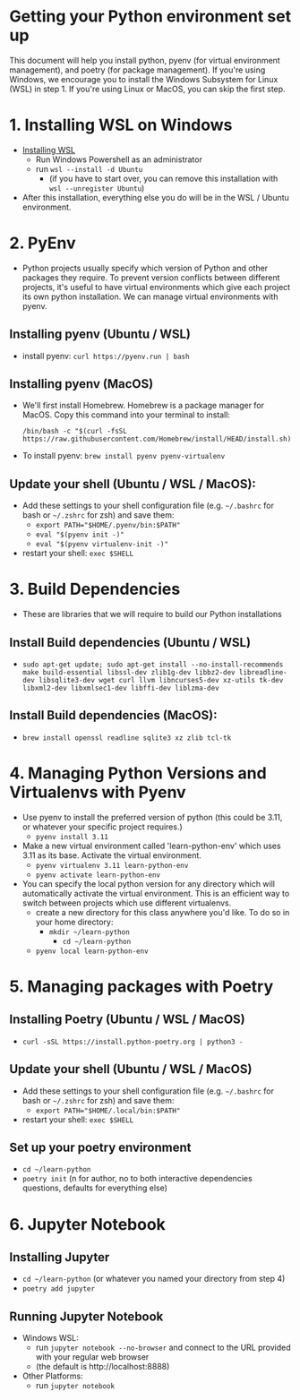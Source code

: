 # Getting your Python environment set up

This document will help you install python, pyenv (for virtual environment management), and poetry (for package management). If you're using Windows, we encourage you to install the Windows Subsystem for Linux (WSL) in step 1. If you're using Linux or MacOS, you can skip the first step. 

# 1. Installing WSL on Windows
- [Installing WSL](https://learn.microsoft.com/en-us/windows/wsl/install)
	- Run Windows Powershell as an administrator 
	- run `wsl --install -d Ubuntu`
		- (if you have to start over, you can remove this installation with `wsl --unregister Ubuntu`)
- After this installation, everything else you do will be in the WSL / Ubuntu environment.
  
# 2. PyEnv
- Python projects usually specify which version of Python and other packages they require. To prevent version conflicts between different projects, it's useful to have virtual environments which give each project its own python installation. We can manage virtual environments with pyenv.

## Installing pyenv (Ubuntu / WSL)
- install pyenv: `curl https://pyenv.run | bash`

## Installing pyenv (MacOS)
- We'll first install Homebrew. Homebrew is a package manager for MacOS. Copy this command into your terminal to install:
  ```
  /bin/bash -c "$(curl -fsSL https://raw.githubusercontent.com/Homebrew/install/HEAD/install.sh)"
  ```
- To install pyenv: `brew install pyenv pyenv-virtualenv`

## Update your shell (Ubuntu / WSL / MacOS):
- Add these settings to your shell configuration file  (e.g. `~/.bashrc` for bash or `~/.zshrc` for zsh) and save them:
	- `export PATH="$HOME/.pyenv/bin:$PATH"`
	- `eval "$(pyenv init -)"` 
	- `eval "$(pyenv virtualenv-init -)"`
- restart your shell: `exec $SHELL`

# 3. Build Dependencies
- These are libraries that we will require to build our Python installations

## Install Build dependencies (Ubuntu / WSL)
- `sudo apt-get update; sudo apt-get install --no-install-recommends make build-essential libssl-dev zlib1g-dev libbz2-dev libreadline-dev libsqlite3-dev wget curl llvm libncurses5-dev xz-utils tk-dev libxml2-dev libxmlsec1-dev libffi-dev liblzma-dev`

## Install Build dependencies (MacOS):
- `brew install openssl readline sqlite3 xz zlib tcl-tk`

# 4. Managing Python Versions and Virtualenvs with Pyenv
- Use pyenv to install the preferred version of python (this could be 3.11, or whatever your specific project requires.)
	- `pyenv install 3.11`
- Make a new virtual environment called 'learn-python-env' which uses 3.11 as its base. Activate the virtual environment.
	- `pyenv virtualenv 3.11 learn-python-env`
	- `pyenv activate learn-python-env`
- You can specify the local python version for any directory which will automatically activate the virtual environment. This is an efficient way to switch between projects which use different virtualenvs.
	- create a new directory for this class anywhere you'd like. To do so in your home directory:
  		- `mkdir ~/learn-python`
    		- `cd ~/learn-python`
  	- `pyenv local learn-python-env`

# 5. Managing packages with Poetry

## Installing Poetry (Ubuntu / WSL / MacOS)
- `curl -sSL https://install.python-poetry.org | python3 -`

## Update your shell (Ubuntu / WSL / MacOS)
- Add these settings to your shell configuration file  (e.g. `~/.bashrc` for bash or `~/.zshrc` for zsh) and save them:
	- `export PATH="$HOME/.local/bin:$PATH"`
- restart your shell: `exec $SHELL`

## Set up your poetry environment
- `cd ~/learn-python`
- `poetry init` (n for author, no to both interactive dependencies questions, defaults for everything else)

# 6. Jupyter Notebook

## Installing Jupyter
- `cd ~/learn-python` (or whatever you named your directory from step 4)
- `poetry add jupyter`

## Running Jupyter Notebook
- Windows WSL:
	- run `jupyter notebook --no-browser` and connect to the URL provided with your regular web browser
 	- (the default is http://localhost:8888)
- Other Platforms:
	- run `jupyter notebook`
